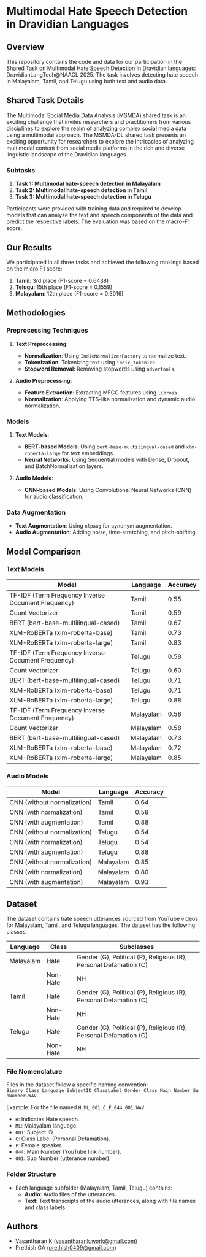 # Multimodal Hate Speech Detection in Dravidian Languages

## Overview
This repository contains the code and data for our participation in the Shared Task on Multimodal Hate Speech Detection in Dravidian languages: DravidianLangTech@NAACL 2025. The task involves detecting hate speech in Malayalam, Tamil, and Telugu using both text and audio data.

## Shared Task Details
The Multimodal Social Media Data Analysis (MSMDA) shared task is an exciting challenge that invites researchers and practitioners from various disciplines to explore the realm of analyzing complex social media data using a multimodal approach. The MSMDA-DL shared task presents an exciting opportunity for researchers to explore the intricacies of analyzing multimodal content from social media platforms in the rich and diverse linguistic landscape of the Dravidian languages.

### Subtasks
1. **Task 1: Multimodal hate-speech detection in Malayalam**
2. **Task 2: Multimodal hate-speech detection in Tamil**
3. **Task 3: Multimodal hate-speech detection in Telugu**

Participants were provided with training data and required to develop models that can analyze the text and speech components of the data and predict the respective labels. The evaluation was based on the macro-F1 score.

## Our Results
We participated in all three tasks and achieved the following rankings based on the micro F1 score:
1. **Tamil**: 3rd place (F1-score = 0.6438)
2. **Telugu**: 15th place (F1-score = 0.1559)
3. **Malayalam**: 12th place (F1-score = 0.3016)

## Methodologies

### Preprocessing Techniques
1. **Text Preprocessing**:
   - **Normalization**: Using `IndicNormalizerFactory` to normalize text.
   - **Tokenization**: Tokenizing text using `indic_tokenize`.
   - **Stopword Removal**: Removing stopwords using `advertools`.

2. **Audio Preprocessing**:
   - **Feature Extraction**: Extracting MFCC features using `librosa`.
   - **Normalization**: Applying TTS-like normalization and dynamic audio normalization.

### Models
1. **Text Models**:
   - **BERT-based Models**: Using `bert-base-multilingual-cased` and `xlm-roberta-large` for text embeddings.
   - **Neural Networks**: Using Sequential models with Dense, Dropout, and BatchNormalization layers.

2. **Audio Models**:
   - **CNN-based Models**: Using Convolutional Neural Networks (CNN) for audio classification.

### Data Augmentation
- **Text Augmentation**: Using `nlpaug` for synonym augmentation.
- **Audio Augmentation**: Adding noise, time-stretching, and pitch-shifting.

## Model Comparison

### Text Models
| Model                     | Language  | Accuracy  |
|---------------------------|-----------|-----------|
| TF-IDF (Term Frequency Inverse Document Frequency) | Tamil     | 0.55      |
| Count Vectorizer | Tamil     | 0.59      |
| BERT (bert-base-multilingual-cased) | Tamil     | 0.67      |
| XLM-RoBERTa (xlm-roberta-base)     | Tamil     | 0.73      |
| XLM-RoBERTa (xlm-roberta-large)     | Tamil     | 0.83      |
| TF-IDF (Term Frequency Inverse Document Frequency) | Telugu     | 0.58      |
| Count Vectorizer | Telugu     | 0.60      |
| BERT (bert-base-multilingual-cased) | Telugu    | 0.71      |
| XLM-RoBERTa (xlm-roberta-base)     | Telugu    | 0.71      |
| XLM-RoBERTa (xlm-roberta-large)     | Telugu    | 0.88      |
| TF-IDF (Term Frequency Inverse Document Frequency) | Malayalam     | 0.58      |
| Count Vectorizer | Malayalam     | 0.58      |
| BERT (bert-base-multilingual-cased) | Malayalam | 0.73      |
| XLM-RoBERTa (xlm-roberta-base)     | Malayalam | 0.72      |
| XLM-RoBERTa (xlm-roberta-large)     | Malayalam | 0.85      |

### Audio Models
| Model                     | Language  | Accuracy  |
|---------------------------|-----------|-----------|
| CNN (without normalization) | Tamil     | 0.64      |
| CNN (with normalization)    | Tamil     | 0.58      |
| CNN (with augmentation)     | Tamil     | 0.88      |
| CNN (without normalization) | Telugu    | 0.54      |
| CNN (with normalization)    | Telugu    | 0.54      |
| CNN (with augmentation)     | Telugu    | 0.88      |
| CNN (without normalization) | Malayalam | 0.85      |
| CNN (with normalization)    | Malayalam | 0.80      |
| CNN (with augmentation)     | Malayalam | 0.93      |

## Dataset
The dataset contains hate speech utterances sourced from YouTube videos for Malayalam, Tamil, and Telugu languages. The dataset has the following classes:

| Language  | Class       | Subclasses                                      |
|-----------|-------------|-------------------------------------------------|
| Malayalam | Hate        | Gender (G), Political (P), Religious (R), Personal Defamation (C) |
|           | Non-Hate    | NH                                              |
| Tamil     | Hate        | Gender (G), Political (P), Religious (R), Personal Defamation (C) |
|           | Non-Hate    | NH                                              |
| Telugu    | Hate        | Gender (G), Political (P), Religious (R), Personal Defamation (C) |
|           | Non-Hate    | NH                                              |

### File Nomenclature
Files in the dataset follow a specific naming convention:
`Binary_Class_Language_SubjectID_ClassLabel_Gender_Class_Main_Number_SubNumber.WAV`

Example:
For the file named `H_ML_001_C_F_044_001.WAV`:
- `H`: Indicates Hate speech.
- `ML`: Malayalam language.
- `001`: Subject ID.
- `C`: Class Label (Personal Defamation).
- `F`: Female speaker.
- `044`: Main Number (YouTube link number).
- `001`: Sub Number (utterance number).

### Folder Structure
- Each language subfolder (Malayalam, Tamil, Telugu) contains:
  - **Audio**: Audio files of the utterances.
  - **Text**: Text transcripts of the audio utterances, along with file names and class labels.

## Authors
- Vasantharan K (vasantharank.work@gmail.com)
- Prethish GA (prethish0409@gmail.com)